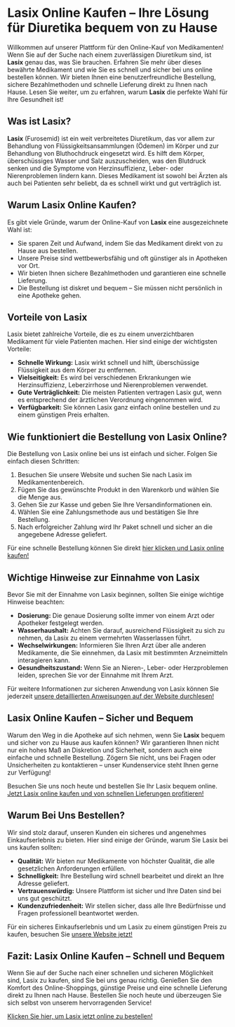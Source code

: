 # Lasix Online Kaufen – Ihre Lösung für Diuretika bequem von zu Hause

Willkommen auf unserer Plattform für den Online-Kauf von Medikamenten! Wenn Sie auf der Suche nach einem zuverlässigen Diuretikum sind, ist **Lasix** genau das, was Sie brauchen. Erfahren Sie mehr über dieses bewährte Medikament und wie Sie es schnell und sicher bei uns online bestellen können. Wir bieten Ihnen eine benutzerfreundliche Bestellung, sichere Bezahlmethoden und schnelle Lieferung direkt zu Ihnen nach Hause. Lesen Sie weiter, um zu erfahren, warum **Lasix** die perfekte Wahl für Ihre Gesundheit ist!

## Was ist Lasix?

**Lasix** (Furosemid) ist ein weit verbreitetes Diuretikum, das vor allem zur Behandlung von Flüssigkeitsansammlungen (Ödemen) im Körper und zur Behandlung von Bluthochdruck eingesetzt wird. Es hilft dem Körper, überschüssiges Wasser und Salz auszuscheiden, was den Blutdruck senken und die Symptome von Herzinsuffizienz, Leber- oder Nierenproblemen lindern kann. Dieses Medikament ist sowohl bei Ärzten als auch bei Patienten sehr beliebt, da es schnell wirkt und gut verträglich ist.

## Warum Lasix Online Kaufen?

Es gibt viele Gründe, warum der Online-Kauf von **Lasix** eine ausgezeichnete Wahl ist:

- Sie sparen Zeit und Aufwand, indem Sie das Medikament direkt von zu Hause aus bestellen.
- Unsere Preise sind wettbewerbsfähig und oft günstiger als in Apotheken vor Ort.
- Wir bieten Ihnen sichere Bezahlmethoden und garantieren eine schnelle Lieferung.
- Die Bestellung ist diskret und bequem – Sie müssen nicht persönlich in eine Apotheke gehen.

## Vorteile von Lasix

Lasix bietet zahlreiche Vorteile, die es zu einem unverzichtbaren Medikament für viele Patienten machen. Hier sind einige der wichtigsten Vorteile:

- **Schnelle Wirkung:** Lasix wirkt schnell und hilft, überschüssige Flüssigkeit aus dem Körper zu entfernen.
- **Vielseitigkeit:** Es wird bei verschiedenen Erkrankungen wie Herzinsuffizienz, Leberzirrhose und Nierenproblemen verwendet.
- **Gute Verträglichkeit:** Die meisten Patienten vertragen Lasix gut, wenn es entsprechend der ärztlichen Verordnung eingenommen wird.
- **Verfügbarkeit:** Sie können Lasix ganz einfach online bestellen und zu einem günstigen Preis erhalten.

## Wie funktioniert die Bestellung von Lasix Online?

Die Bestellung von Lasix online bei uns ist einfach und sicher. Folgen Sie einfach diesen Schritten:

1. Besuchen Sie unsere Website und suchen Sie nach Lasix im Medikamentenbereich.
2. Fügen Sie das gewünschte Produkt in den Warenkorb und wählen Sie die Menge aus.
3. Gehen Sie zur Kasse und geben Sie Ihre Versandinformationen ein.
4. Wählen Sie eine Zahlungsmethode aus und bestätigen Sie Ihre Bestellung.
5. Nach erfolgreicher Zahlung wird Ihr Paket schnell und sicher an die angegebene Adresse geliefert.

Für eine schnelle Bestellung können Sie direkt [hier klicken und Lasix online kaufen!](https://tinyurl.com/buylasixbestprice)

## Wichtige Hinweise zur Einnahme von Lasix

Bevor Sie mit der Einnahme von Lasix beginnen, sollten Sie einige wichtige Hinweise beachten:

- **Dosierung:** Die genaue Dosierung sollte immer von einem Arzt oder Apotheker festgelegt werden.
- **Wasserhaushalt:** Achten Sie darauf, ausreichend Flüssigkeit zu sich zu nehmen, da Lasix zu einem vermehrten Wasserlassen führt.
- **Wechselwirkungen:** Informieren Sie Ihren Arzt über alle anderen Medikamente, die Sie einnehmen, da Lasix mit bestimmten Arzneimitteln interagieren kann.
- **Gesundheitszustand:** Wenn Sie an Nieren-, Leber- oder Herzproblemen leiden, sprechen Sie vor der Einnahme mit Ihrem Arzt.

Für weitere Informationen zur sicheren Anwendung von Lasix können Sie jederzeit [unsere detaillierten Anweisungen auf der Website durchlesen!](https://tinyurl.com/buylasixbestprice)

## Lasix Online Kaufen – Sicher und Bequem

Warum den Weg in die Apotheke auf sich nehmen, wenn Sie **Lasix** bequem und sicher von zu Hause aus kaufen können? Wir garantieren Ihnen nicht nur ein hohes Maß an Diskretion und Sicherheit, sondern auch eine einfache und schnelle Bestellung. Zögern Sie nicht, uns bei Fragen oder Unsicherheiten zu kontaktieren – unser Kundenservice steht Ihnen gerne zur Verfügung!

Besuchen Sie uns noch heute und bestellen Sie Ihr Lasix bequem online. [Jetzt Lasix online kaufen und von schnellen Lieferungen profitieren!](https://tinyurl.com/buylasixbestprice)

## Warum Bei Uns Bestellen?

Wir sind stolz darauf, unseren Kunden ein sicheres und angenehmes Einkaufserlebnis zu bieten. Hier sind einige der Gründe, warum Sie Lasix bei uns kaufen sollten:

- **Qualität:** Wir bieten nur Medikamente von höchster Qualität, die alle gesetzlichen Anforderungen erfüllen.
- **Schnelligkeit:** Ihre Bestellung wird schnell bearbeitet und direkt an Ihre Adresse geliefert.
- **Vertrauenswürdig:** Unsere Plattform ist sicher und Ihre Daten sind bei uns gut geschützt.
- **Kundenzufriedenheit:** Wir stellen sicher, dass alle Ihre Bedürfnisse und Fragen professionell beantwortet werden.

Für ein sicheres Einkaufserlebnis und um Lasix zu einem günstigen Preis zu kaufen, besuchen Sie [unsere Website jetzt!](https://tinyurl.com/buylasixbestprice)

## Fazit: Lasix Online Kaufen – Schnell und Bequem

Wenn Sie auf der Suche nach einer schnellen und sicheren Möglichkeit sind, Lasix zu kaufen, sind Sie bei uns genau richtig. Genießen Sie den Komfort des Online-Shoppings, günstige Preise und eine schnelle Lieferung direkt zu Ihnen nach Hause. Bestellen Sie noch heute und überzeugen Sie sich selbst von unserem hervorragenden Service!

[Klicken Sie hier, um Lasix jetzt online zu bestellen!](https://tinyurl.com/buylasixbestprice)
